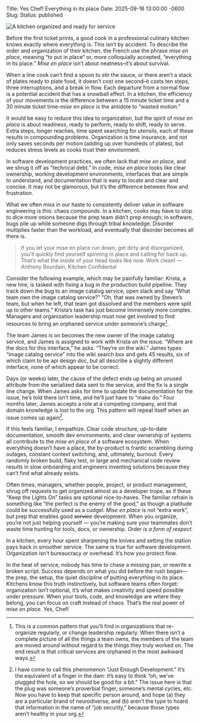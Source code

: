 Title: Yes Chef! Everything in its place
Date: 2025-09-16 13:00:00 -0600
Slug: 
Status: published

![A kitchen organized and ready for service[^1]]({attach}/images/mise-en-place-1.jpg)


Before the first ticket prints, a good cook in a professional culinary kitchen knows exactly where everything is. This isn’t by accident. To describe the order and organization of their kitchen, the French use the phrase _mise en place_, meaning “to put in place” or, more colloquially accepted, “everything in its place.” _Mise en place_ isn’t about neatness–it’s about survival.

When a line cook can’t find a spoon to stir the sauce, or there aren’t a stack of plates ready to plate food, it doesn’t cost one second–it costs ten steps, three interruptions, and a break in flow. Each departure from a normal flow is a potential accident that has a snowball effect. In a kitchen, the efficiency of your movements is the difference between a 15 minute ticket time and a 30 minute ticket time–_mise en place_ is the antidote to “wasted motion.”

It would be easy to reduce this idea to organization, but the spirit of _mise en place_ is about readiness, ready to perform, ready to shift, ready to serve. Extra steps, longer reaches, time spent searching for utensils, each of these results in compounding problems. Organization is time insurance, and not only saves seconds per motion (adding up over hundreds of plates), but reduces stress levels as cooks trust their environment.

In software development practices, we often lack that _mise en place_, and we shrug it off as “technical debt.” In code, _mise en place_ looks like clear ownership, working development environments, interfaces that are simple to understand, and documentation that is easy to locate and clear and concise. It may not be glamorous, but it’s the difference between flow and frustration.

What we often miss in our haste to consistently deliver value in software engineering is this: chaos compounds. In a kitchen, cooks may have to stop to dice more onions because the prep team didn’t prep enough; in software, bugs pile up while someone digs through tribal knowledge. Disorder multiplies faster than the workload, and eventually that disorder becomes all there is.

> If you let your mise en place run down, get dirty and disorganized, you’ll quickly find yourself spinning in place and calling for back up. That’s what the inside of your head looks like now. Work clean! —Anthony Bourdain, Kitchen Confidental

Consider the following example, which may be painfully familiar: Krista, a new hire, is tasked with fixing a bug in the production build pipeline. They track down the bug to an image catalog service, open slack and say “What team own the image catalog service?” “Oh, that was owned by Steven’s team, but when he left, that team got dissolved and the members were split up to other teams.” Krista’s task has just become immensely more complex. Managers and organization leadership must now get involved to find resources to bring an orphaned service under someone’s charge[^2]. 

The team James is on becomes the new owner of the image catalog service, and James is assigned to work with Krista on the issue. “Where are the docs for this interface,” he asks. “They’re on the wiki.” James types “image catalog service” into the wiki search box and gets 45 results, six of which claim to be api design doc, but all describe a slightly different interface, none of which appear to be correct.

Days (or weeks) later, the cause of the defect ends up being an unused attribute from the serialized data sent to the service, and the fix is a single line change. When James asks for time to update the documentation for the issue, he’s told there isn’t time, and he’ll just have to “make do.” Four months later, James accepts a role at a competing company, and that domain knowledge is lost to the org. This pattern will repeat itself when an issue comes up again[^3].

If this feels familiar, I empathize. Clear code structure, up-to-date documentation, smooth dev environments, and clear ownership of systems all contribute to the _mise en place_ of a software ecosystem. When everything doesn’t have a place, the by-product is frantic scrambling during outages, constant context switching, and, ultimately, burnout. Every randomly broken build, flaky test, or large and mechanical code review results in slow onboarding and engineers inventing solutions because they can’t find what already exists.

Often times, managers, whether people, project, or product management, shrug off requests to get organized almost as a developer trope, as if these “Keep the Lights On” tasks are optional nice-to-haves. The familiar refrain is something like “the perfect is the enemy of the good,” as though a platitude could be successfully used as a cudgel. _Mise en place_ is not “extra work”, but prep that enables good <del>service</del> development. When you organize, you’re not just helping yourself — you’re making sure your teammates don’t waste time hunting for tools, docs, or ownership. *Order is a form of respect.*

In a kitchen, every hour spent sharpening the knives and setting the station pays back in smoother service. The same is true for software development. Organization isn’t bureaucracy or overhead. It’s how you protect flow.

In the heat of service, nobody has time to chase a missing pan, or rewrite a broken script. Success depends on what you did before the rush began—the prep, the setup, the quiet discipline of putting everything in its place. Kitchens know this truth instinctively, but software teams often forget: organization isn’t optional, it’s what makes creativity and speed possible under pressure. When your tools, code, and knowledge are where they belong, you can focus on craft instead of chaos. That’s the real power of _mise en place_. Yes, Chef!

[^1]: <a href=“https://www.vecteezy.com/free-photos/commercial-kitchen”>Source</a>
[^2]: This is a common pattern that you’ll find in organizations that re-organize regularly, or change leadership regularly. When there isn’t a complete picture of all the things a team owns, the members of the team are moved around without regard to the things they truly worked on. The end result is that critical services are orphaned in the most awkward ways.
[^3]: I have come to call this phenomenon “Just Enough Development.” It’s the equivalent of a finger in the dam: it’s easy to think “oh, we’ve plugged the hole, so we should be good for a bit.” The issue here is that the plug was someone’s proverbial finger, someone’s mental cycles, etc. Now you have to keep that specific person around, and hope (a) they are a particular brand of neurodiverse, and (b) aren’t the type to hoard that information in the name of “job security,” because those types aren’t healthy in your org.